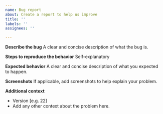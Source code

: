 ```yaml
---
name: Bug report
about: Create a report to help us improve
title: ''
labels: ''
assignees: ''

---
```


**Describe the bug**
A clear and concise description of what the bug is.

**Steps to reproduce the behavior**
Self-explanatory

**Expected behavior**
A clear and concise description of what you expected to happen.

**Screenshots**
If applicable, add screenshots to help explain your problem.

**Additional context**
 - Version [e.g. 22]
 - Add any other context about the problem here.
